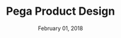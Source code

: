 ---
date: February 01, 2018
title: Pega Product Design
company: Pegasystems
link: https://design.pega.com/
image: images/systems/pega.jpg
description: Pega is a powerful UX system for engaging customers and employees. Pega software solves complex business problems through outcome-based product design.

---